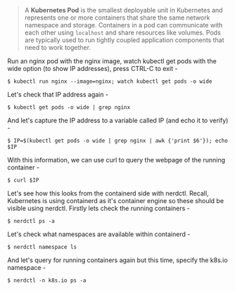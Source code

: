 >A **Kubernetes Pod** is the smallest deployable unit in Kubernetes and represents one or more containers that share the same network namespace and storage. Containers in a pod can communicate with each other using `localhost` and share resources like volumes. Pods are typically used to run tightly coupled application components that need to work together.

Run an nginx pod with the nginx image, watch kubectl get pods with the wide option (to show IP addresses), press CTRL-C to exit -

`$ kubectl run nginx --image=nginx; watch kubectl get pods -o wide`

Let's check that IP address again -

`$ kubectl get pods -o wide | grep nginx`

And let's capture the IP address to a variable called IP (and echo it to verify) -

`$ IP=$(kubectl get pods -o wide | grep nginx | awk {'print $6'}); echo $IP`

With this information, we can use curl to query the webpage of the running container -

`$ curl $IP`

Let's see how this looks from the containerd side with nerdctl. Recall, Kubernetes is using containerd as it's container engine so these should be visible using nerdctl. Firstly lets check the running containers -

`$ nerdctl ps -a`

Let's check what namespaces are available within containerd -

`$ nerdctl namespace ls`

And let's query for running containers again but this time, specify the k8s.io namespace -

`$ nerdctl -n k8s.io ps -a`